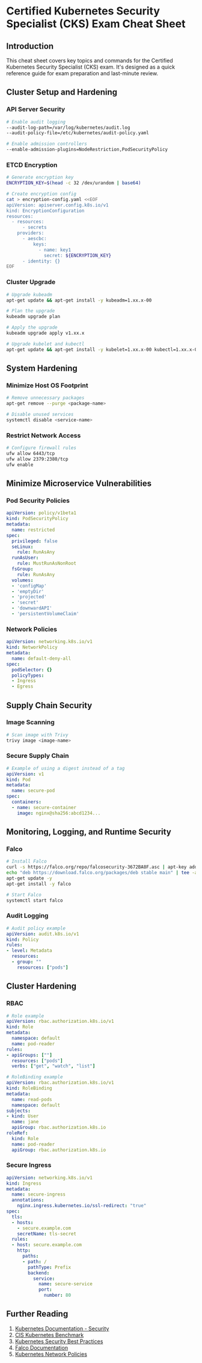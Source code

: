 # Certified Kubernetes Security Specialist (CKS) Exam Cheat Sheet

## Introduction

This cheat sheet covers key topics and commands for the Certified Kubernetes Security Specialist (CKS) exam. It's designed as a quick reference guide for exam preparation and last-minute review.

## Cluster Setup and Hardening

### API Server Security

```bash
# Enable audit logging
--audit-log-path=/var/log/kubernetes/audit.log
--audit-policy-file=/etc/kubernetes/audit-policy.yaml

# Enable admission controllers
--enable-admission-plugins=NodeRestriction,PodSecurityPolicy
```

### ETCD Encryption

```bash
# Generate encryption key
ENCRYPTION_KEY=$(head -c 32 /dev/urandom | base64)

# Create encryption config
cat > encryption-config.yaml <<EOF
apiVersion: apiserver.config.k8s.io/v1
kind: EncryptionConfiguration
resources:
  - resources:
      - secrets
    providers:
      - aescbc:
          keys:
            - name: key1
              secret: ${ENCRYPTION_KEY}
      - identity: {}
EOF
```

### Cluster Upgrade

```bash
# Upgrade kubeadm
apt-get update && apt-get install -y kubeadm=1.xx.x-00

# Plan the upgrade
kubeadm upgrade plan

# Apply the upgrade
kubeadm upgrade apply v1.xx.x

# Upgrade kubelet and kubectl
apt-get update && apt-get install -y kubelet=1.xx.x-00 kubectl=1.xx.x-00
```

## System Hardening

### Minimize Host OS Footprint

```bash
# Remove unnecessary packages
apt-get remove --purge <package-name>

# Disable unused services
systemctl disable <service-name>
```

### Restrict Network Access

```bash
# Configure firewall rules
ufw allow 6443/tcp
ufw allow 2379:2380/tcp
ufw enable
```

## Minimize Microservice Vulnerabilities

### Pod Security Policies

```yaml
apiVersion: policy/v1beta1
kind: PodSecurityPolicy
metadata:
  name: restricted
spec:
  privileged: false
  seLinux:
    rule: RunAsAny
  runAsUser:
    rule: MustRunAsNonRoot
  fsGroup:
    rule: RunAsAny
  volumes:
  - 'configMap'
  - 'emptyDir'
  - 'projected'
  - 'secret'
  - 'downwardAPI'
  - 'persistentVolumeClaim'
```

### Network Policies

```yaml
apiVersion: networking.k8s.io/v1
kind: NetworkPolicy
metadata:
  name: default-deny-all
spec:
  podSelector: {}
  policyTypes:
  - Ingress
  - Egress
```

## Supply Chain Security

### Image Scanning

```bash
# Scan image with Trivy
trivy image <image-name>
```

### Secure Supply Chain

```yaml
# Example of using a digest instead of a tag
apiVersion: v1
kind: Pod
metadata:
  name: secure-pod
spec:
  containers:
  - name: secure-container
    image: nginx@sha256:abcd1234...
```

## Monitoring, Logging, and Runtime Security

### Falco

```bash
# Install Falco
curl -s https://falco.org/repo/falcosecurity-3672BA8F.asc | apt-key add -
echo "deb https://download.falco.org/packages/deb stable main" | tee -a /etc/apt/sources.list.d/falcosecurity.list
apt-get update -y
apt-get install -y falco

# Start Falco
systemctl start falco
```

### Audit Logging

```yaml
# Audit policy example
apiVersion: audit.k8s.io/v1
kind: Policy
rules:
- level: Metadata
  resources:
  - group: ""
    resources: ["pods"]
```

## Cluster Hardening

### RBAC

```yaml
# Role example
apiVersion: rbac.authorization.k8s.io/v1
kind: Role
metadata:
  namespace: default
  name: pod-reader
rules:
- apiGroups: [""]
  resources: ["pods"]
  verbs: ["get", "watch", "list"]

# RoleBinding example
apiVersion: rbac.authorization.k8s.io/v1
kind: RoleBinding
metadata:
  name: read-pods
  namespace: default
subjects:
- kind: User
  name: jane
  apiGroup: rbac.authorization.k8s.io
roleRef:
  kind: Role
  name: pod-reader
  apiGroup: rbac.authorization.k8s.io
```

### Secure Ingress

```yaml
apiVersion: networking.k8s.io/v1
kind: Ingress
metadata:
  name: secure-ingress
  annotations:
    nginx.ingress.kubernetes.io/ssl-redirect: "true"
spec:
  tls:
  - hosts:
    - secure.example.com
    secretName: tls-secret
  rules:
  - host: secure.example.com
    http:
      paths:
      - path: /
        pathType: Prefix
        backend:
          service:
            name: secure-service
            port: 
              number: 80
```

## Further Reading

1. [Kubernetes Documentation - Security](https://kubernetes.io/docs/concepts/security/)
2. [CIS Kubernetes Benchmark](https://www.cisecurity.org/benchmark/kubernetes)
3. [Kubernetes Security Best Practices](https://kubernetes.io/blog/2016/08/security-best-practices-kubernetes-deployment/)
4. [Falco Documentation](https://falco.org/docs/)
5. [Kubernetes Network Policies](https://kubernetes.io/docs/concepts/services-networking/network-policies/)
